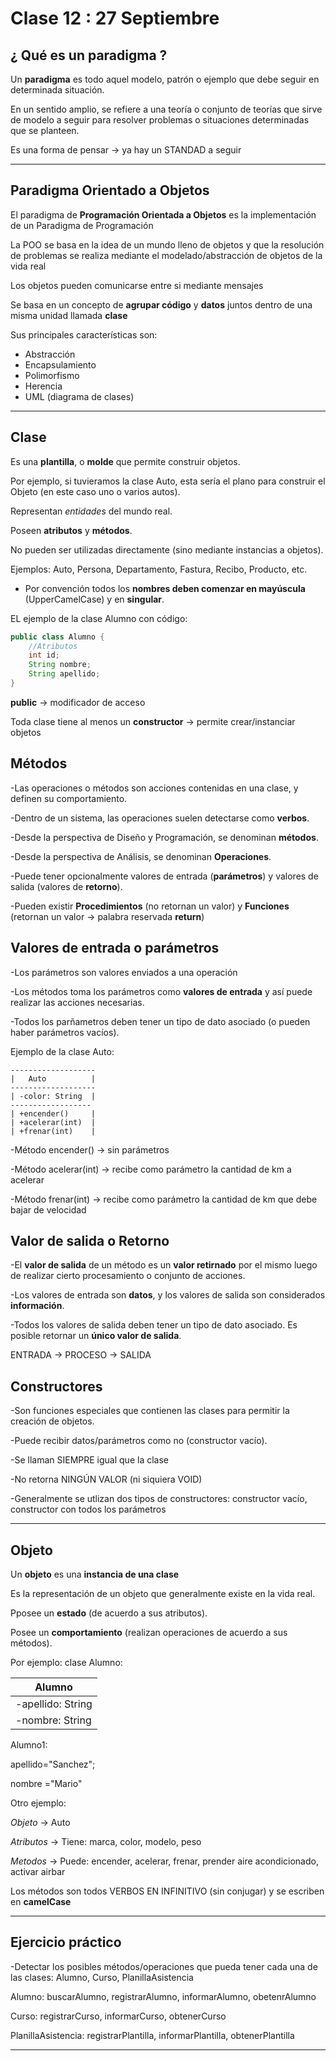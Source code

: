 # Clase 12 : 27 Septiembre

## ¿ Qué es un paradigma ?

Un **paradigma** es todo aquel modelo, patrón o ejemplo que debe seguir en determinada situación.

En un sentido amplio, se refiere a una teoría o conjunto de teorías que sirve de modelo a seguir para resolver problemas o situaciones determinadas que se planteen.

Es una forma de pensar -> ya hay un STANDAD a seguir

---

## Paradigma Orientado a Objetos

El paradigma de **Programación Orientada a Objetos** es la implementación de un Paradigma de Programación

La POO se basa en la idea de un mundo lleno de objetos y que la resolución  de problemas se realiza mediante el modelado/abstracción de objetos de la vida real

Los objetos pueden comunicarse entre si mediante mensajes

Se basa en un concepto de **agrupar código** y **datos** juntos dentro de una misma unidad llamada **clase**

Sus principales características son:

  * Abstracción
  * Encapsulamiento
  * Polimorfismo
  * Herencia
  * UML (diagrama de clases)

---

## Clase

Es una **plantilla**, o **molde** que permite construir objetos.

Por ejemplo, si tuvieramos la clase Auto, esta sería el plano para construir el Objeto (en este caso uno o varios autos).

Representan *entidades* del mundo real.

Poseen **atributos** y **métodos**.

No pueden ser utilizadas directamente (sino mediante instancias a objetos).

Ejemplos: Auto, Persona, Departamento, Fastura, Recibo, Producto, etc.

* Por convención todos los **nombres deben comenzar en mayúscula** (UpperCamelCase) y en **singular**.

EL ejemplo de la clase Alumno con código:

```JAVA
public class Alumno {
    //Atributos
    int id;
    String nombre;
    String apellido;
}
```

**public** -> modificador de acceso

Toda clase tiene al menos un **constructor** -> permite crear/instanciar objetos

## Métodos

-Las operaciones o métodos son acciones contenidas en una clase, y definen su comportamiento.

-Dentro de un sistema, las operaciones suelen detectarse como **verbos**.

-Desde la perspectiva de Diseño y Programación, se denominan **métodos**.

-Desde la perspectiva de Análisis, se denominan **Operaciones**.

-Puede tener opcionalmente valores de entrada (**parámetros**) y valores de salida (valores de **retorno**).

-Pueden existir **Procedimientos** (no retornan un valor) y **Funciones** (retornan un valor -> palabra reservada **return**)

## Valores de entrada o parámetros

-Los parámetros son valores enviados a una operación

-Los métodos toma los parámetros como **valores de entrada** y así puede realizar las acciones necesarias.

-Todos los parñametros deben tener un tipo de dato asociado (o pueden haber parámetros vacíos).

Ejemplo de la clase Auto:

```
-------------------
|   Auto          |
-------------------
| -color: String  |
------------------
| +encender()     |
| +acelerar(int)  |
| +frenar(int)    |
```

-Método encender() -> sin parámetros

-Método acelerar(int) -> recibe como parámetro la cantidad de km a acelerar

-Método frenar(int) -> recibe como parámetro la cantidad de km que debe bajar de velocidad

## Valor de salida o Retorno

-El **valor de salida** de un método es un **valor retirnado** por el mismo luego de realizar cierto procesamiento o conjunto de acciones.

-Los valores de entrada son **datos**, y los valores de salida son considerados **información**.

-Todos los valores de salida deben tener un tipo de dato asociado. Es posible retornar un **único valor de salida**.

ENTRADA -> PROCESO -> SALIDA


## Constructores

-Son funciones especiales que contienen las clases para permitir la creación de objetos.

-Puede recibir datos/parámetros como no (constructor vacío).

-Se llaman SIEMPRE igual que la clase

-No retorna NINGÚN VALOR (ni siquiera VOID)

-Generalmente se utlizan dos tipos de constructores: constructor vacío, constructor con todos los parámetros

---

## Objeto

Un **objeto** es una **instancia de una clase**

Es la representación de un objeto que generalmente existe en la vida real.

Pposee un **estado** (de acuerdo a sus atributos).

Posee un **comportamiento** (realizan operaciones de acuerdo a sus métodos).

Por ejemplo: clase Alumno:


| Alumno |
| ------ |
| -apellido: String |
| -nombre: String |

Alumno1:

apellido="Sanchez";

nombre ="Mario"

Otro ejemplo:

*Objeto* -> Auto

*Atributos* -> Tiene: marca, color, modelo, peso

*Metodos* -> Puede: encender, acelerar, frenar, prender aire acondicionado, activar airbar

Los métodos son todos VERBOS EN INFINITIVO (sin conjugar) y se escriben en **camelCase**

---

## Ejercicio práctico

-Detectar los posibles métodos/operaciones que pueda tener cada una de las clases: Alumno, Curso, PlanillaAsistencia

Alumno: buscarAlumno, registrarAlumno, informarAlumno, obetenrAlumno

Curso: registrarCurso, informarCurso, obtenerCurso

PlanillaAsistencia: registrarPlantilla, informarPlantilla, obtenerPlantilla

---

